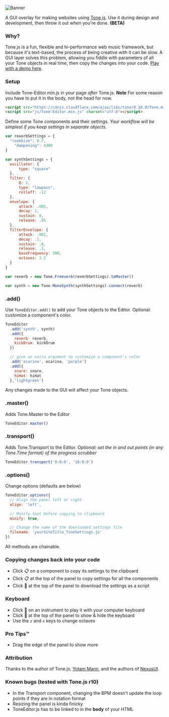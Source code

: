 

![Banner](https://cdn.rawgit.com/willurmston/ToneEditor/40cb09e8/github-assets/banner.svg)


<!-- # Tone.Editor -->
A GUI overlay for making websites using [Tone.js](https://github.com/Tonejs/Tone.js). Use it during design and development, then throw it out when you're done. **(BETA)**

### Why?
Tone.js is a fun, flexible and hi-performance web music framework, but because it's text-based, the process of being creative with it can be slow. A GUI layer solves this problem, allowing you fiddle with parameters of all your Tone objects in real time, then copy the changes into your code. [Play with a demo here](http://urmston.xyz/tone-editor-example).

### Setup
Include Tone-Editor.min.js in your page *after* Tone.js. **Note** For some reason you have to put it in the body, not the head for now.

```html
<script src="https://cdnjs.cloudflare.com/ajax/libs/tone/0.10.0/Tone.min.js"></script>
<script src="js/Tone-Editor.min.js" charset="utf-8"></script>
```
Define some Tone components and their settings.
*Your workflow will be simplest if you keep settings in separate objects.*
```javascript
var reverbSettings = {
  "roomSize": 0.7,
	"dampening": 4300
}

var synthSettings = {
  oscillator: {
      type: "square"
  },
  filter: {
      Q: 2,
      type: "lowpass",
      rolloff: -12
  },
  envelope: {
      attack: .005,
      decay: 1,
      sustain: 0,
      release: .45
  },
  filterEnvelope: {
      attack: .001,
      decay: .1,
      sustain: .8,
      release: .3,
      baseFrequency: 300,
      octaves: 3.2
  }
}

var reverb = new Tone.Freeverb(reverbSettings).toMaster()

var synth = new Tone.MonoSynth(synthSettings).connect(reverb)
```
### .add()
Use `ToneEditor.add()` to add your Tone objects to the Editor. Optional: customize a component's color.

```javascript
ToneEditor
  .add('synth', synth)
  .add({
    reverb: reverb,
    kickDrum: kickDrum
  })

  // give an extra argument to customize a component's color
  .add('ocarina', ocarina, 'purple')
  .add({
    snare: snare,
    hiHat: hiHat
  },'lightgreen')
```

Any changes made to the GUI will affect your Tone objects.

### .master()
Adds Tone.Master to the Editor
```javascript
ToneEditor.master()
```

### .transport()
Adds Tone.Transport to the Editor. *Optional: set the in and out points (in any Tone.Time format) of the progress scrubber*
```javascript
ToneEditor.transport('0:0:0', '16:0:0')
```
### .options()
Change options (defaults are below)
```javascript
ToneEditor.options({
  // Align the panel left or right
  align: 'left',

  // Minify text before copying to clipboard
  minify: true,

  // Change the name of the downloaded settings file
  filename: 'yourSiteTitle_ToneSettings.js'
})
```
All methods are chainable.

### Copying changes back into your code
* Click 📋 on a component to copy its settings to the clipboard
* Click 📋 at the top of the panel to copy settings for all the components
* Click 💾 at the top of the panel to download the settings as a script

### Keyboard
* Click 🎹 on an instrument to play it with your computer keyboard
* Click 🎹 at the top of the panel to show & hide the keyboard
* Use the `z` and `x` keys to change octaves

### Pro Tips™
* Drag the edge of the panel to show more

### Attribution
Thanks to the author of Tone.js, [Yotam Mann](https://github.com/tambien), and the authors of [NexusUI](https://github.com/lsu-emdm/nexusUI/).

### Known bugs (tested with Tone.js r10)
* In the Transport component, changing the BPM doesn't update the loop points if they are in notation format
* Resizing the panel is kinda finicky
* ToneEditor.js has to be linked to in the **body** of your HTML
